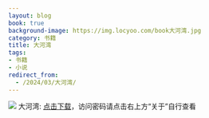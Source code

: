 ```yaml
---
layout: blog
book: true
background-image: https://img.locyoo.com/book大河湾.jpg
category: 书籍
title: 大河湾
tags:
- 书籍
- 小说
redirect_from:
  - /2024/03/大河湾/
---
```

![](https://img.locyoo.com/book大河湾.jpg)
大河湾: <a name = "ref1" href="https://url18.ctfile.com/f/50983618-1339195945-8d2af0?p=3619">点击下载</a>，访问密码请点击右上方“关于”自行查看